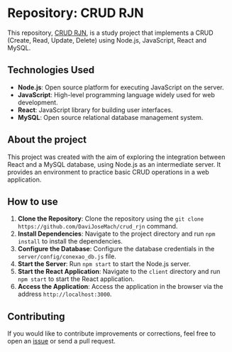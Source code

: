 # Repository: CRUD RJN

This repository, [CRUD RJN](https://github.com/DaviJoseMach/crud_rjn), is a study project that implements a CRUD (Create, Read, Update, Delete) using Node.js, JavaScript, React and MySQL.

## Technologies Used

- **Node.js**: Open source platform for executing JavaScript on the server.
- **JavaScript**: High-level programming language widely used for web development.
- **React**: JavaScript library for building user interfaces.
- **MySQL**: Open source relational database management system.

## About the project

This project was created with the aim of exploring the integration between React and a MySQL database, using Node.js as an intermediate server. It provides an environment to practice basic CRUD operations in a web application.

## How to use

1. **Clone the Repository**: Clone the repository using the `git clone https://github.com/DaviJoseMach/crud_rjn` command.
2. **Install Dependencies**: Navigate to the project directory and run `npm install` to install the dependencies.
3. **Configure the Database**: Configure the database credentials in the `server/config/conexao_db.js` file.
4. **Start the Server**: Run `npm start` to start the Node.js server.
5. **Start the React Application**: Navigate to the `client` directory and run `npm start` to start the React application.
6. **Access the Application**: Access the application in the browser via the address `http://localhost:3000`.

## Contributing

If you would like to contribute improvements or corrections, feel free to open an [issue](https://github.com/DaviJoseMach/crud_rjn/issues) or send a pull request.
